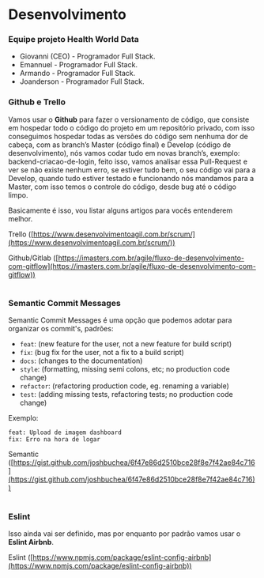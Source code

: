 # Desenvolvimento

### Equipe projeto Health World Data
- Giovanni (CEO) - Programador Full Stack.
- Emannuel - Programador Full Stack.
- Armando - Programador Full Stack.
- Joanderson - Programador Full Stack.

### Github e Trello
Vamos usar o **Github** para fazer o versionamento de código, que consiste em hospedar todo o código do projeto em um repositório privado, com isso conseguimos hospedar todas as versões do código sem nenhuma dor de cabeça, com as branch’s Master (código final) e Develop (código de desenvolvimento), nós vamos codar tudo em novas branch’s, exemplo: backend-criacao-de-login, feito isso, vamos analisar essa Pull-Request e ver se não existe nenhum erro, se estiver tudo bem, o seu código vai para a Develop, quando tudo estiver testado e funcionando nós mandamos para a Master, com isso temos o controle do código, desde bug até o código limpo.

Basicamente é isso, vou listar alguns artigos para vocês entenderem melhor.

Trello ([https://www.desenvolvimentoagil.com.br/scrum/](https://www.desenvolvimentoagil.com.br/scrum/))

Github/Gitlab ([https://imasters.com.br/agile/fluxo-de-desenvolvimento-com-gitflow](https://imasters.com.br/agile/fluxo-de-desenvolvimento-com-gitflow))
#
### Semantic Commit Messages

Semantic Commit Messages é uma opção que podemos adotar para organizar os commit's, padrões:
-   `feat`: (new feature for the user, not a new feature for build script)
-   `fix`: (bug fix for the user, not a fix to a build script)
-   `docs`: (changes to the documentation)
-   `style`: (formatting, missing semi colons, etc; no production code change)
-   `refactor`: (refactoring production code, eg. renaming a variable)
-   `test`: (adding missing tests, refactoring tests; no production code change)

Exemplo:
```
feat: Upload de imagem dashboard
fix: Erro na hora de logar
```
Semantic ([https://gist.github.com/joshbuchea/6f47e86d2510bce28f8e7f42ae84c716](https://gist.github.com/joshbuchea/6f47e86d2510bce28f8e7f42ae84c716))

# 
### Eslint

Isso ainda vai ser definido, mas por enquanto por padrão vamos usar o **Eslint Airbnb**.

Eslint ([https://www.npmjs.com/package/eslint-config-airbnb](https://www.npmjs.com/package/eslint-config-airbnb))

